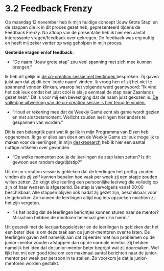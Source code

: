 # 3.2 Feedback Frenzy

Op maandag 12 november heb ik mijn huidige concept ‘Jouw Grote Stap’ en de stappen die ik in dit proces gezet heb, gepresenteerd tijdens de Feedback Frenzy. Na afloop van de presentatie heb ik hier een aantal interessante vragen/feedback over gekregen. De feedback was erg nuttig en heeft mij zeker verder op weg geholpen in mijn proces.

**Gestelde vragen en/of feedback:**

* “De naam “Jouw grote stap” zou veel spanning met zich mee kunnen brengen.”

Ik heb dit gelijk in [de co-creation sessie met leerlingen ](3.9-brainstormsessie-met-leerlingen.md)besproken. Zij gaven juist aan dat zij dit een 'coole naam' vinden. Ik vroeg hen of zij het niet te spannend vonden klinken, waarop het volgende werd geantwoord: "Ik vind het ook leuk omdat het juist cool is als je eenmaal de stap naar Zaanlands gezet hebt." Dit is voor mij een bevestiging dat de naam juist gekozen is. [De volledige uitwerking van de co-creation sessie is hier terug te vinden.](3.9-brainstormsessie-met-leerlingen.md) 

* “Houd er rekening mee dat de Weekly Game echt als game wordt gezien en niet als toetsmoment. Wellicht zouden leerlingen hier anders te gespannen van worden.”

Dit is een belangrijk punt wat ik gelijk in mijn Programma van Eisen heb opgenomen. Ik ga er alles aan doen om de Weekly Game zo leuk mogelijk te maken voor de leerlingen, in mijn [deskresearch](../3.-onderzoek/3.10-deskresearch/) heb ik hier een aantal nuttige artikelen over gevonden.

* “Op welke momenten zou je de leerlingen de stap laten zetten? Is dit gewoon een random dag/tijdstip?”

Uit de co-creation sessie is gebleken dat de leerlingen het prettig zouden vinden als zij zelf kunnen bepalen hoe vaak per week zij een stapje zouden willen zetten. Zo krijgt elke leerling een persoonlijke leerweg die volledig op zijn of haar wensen is afgestemd. De stap is vervolgens vanaf 00:00 beschikbaar. Alle stappen blijven ook nadat zij gezet zijn, beschikbaar voor de gebruiker. Zo kunnen de leerlingen altijd nog iets opzoeken mochten zij het zijn vergeten.

* “Is het nodig dat de leerlingen berichtjes kunnen sturen naar de mentor? Misschien hebben de mentoren helemaal geen zin hierin.” 

Uit gesprek met de leerjaarbegeleidster en de leerlingen is gebleken dat het een beter idee is om deze taak aan de junior-mentoren over te laten. De leerlingen gaven zelf namelijk aan dat zij eerder met hun problemen op de junior-mentor zouden afstappen dan op de normale mentor. Zij hebben namelijk het idee dat de junior-mentor beter begrijpt wat zij doormaken. Wel lijkt het mij een goed idee om een maximaal aantal berichten naar de junior-mentor per week per persoon in te stellen. Zo voorkom je dat je junior-mentoren worden gestalkt.

